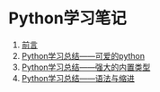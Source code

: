 # Python学习笔记

1. [前言](https://billy0920.github.io/python_tips/chapters/preface)
1. [Python学习总结——可爱的python](https://billy0920.github.io/python_tips/chapters/1_lovely_python)
1. [Python学习总结——强大的内置类型](https://billy0920.github.io/python_tips/chapters/2_builtin_data_type)
1. [Python学习总结——语法与缩进](https://billy0920.github.io/python_tips/chapters/3_syntax_indent)